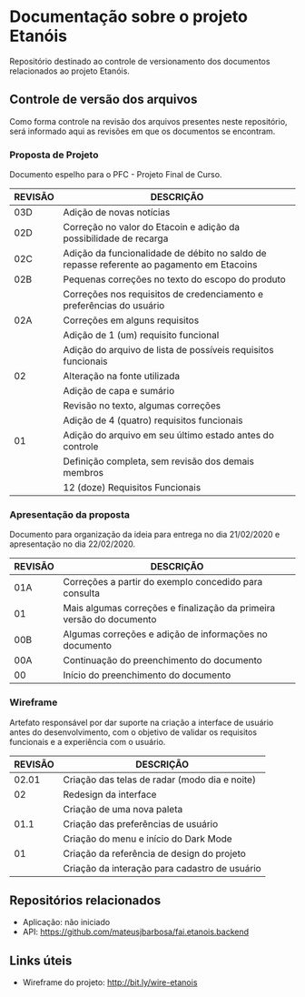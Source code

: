 
# Documentação sobre o projeto Etanóis
Repositório destinado ao controle de versionamento dos documentos relacionados ao projeto Etanóis.

## Controle de versão dos arquivos
Como forma controle na revisão dos arquivos presentes neste repositório, será informado aqui as revisões em que os documentos se encontram.

### Proposta de Projeto
Documento espelho para o PFC - Projeto Final de Curso.

| REVISÃO | DESCRIÇÃO |
| -- | -- |
| 03D | Adição de novas notícias |
| 02D | Correção no valor do Etacoin e adição da possibilidade de recarga |
| 02C | Adição da funcionalidade de débito no saldo de repasse referente ao pagamento em Etacoins |
| 02B | Pequenas correções no texto do escopo do produto |
|| Correções nos requisitos de credenciamento e preferências do usuário |
| 02A | Correções em alguns requisitos |
|| Adição de 1 (um) requisito funcional |
|| Adição do arquivo de lista de possíveis requisitos funcionais |
| 02 | Alteração na fonte utilizada |
|| Adição de capa e sumário |
|| Revisão no texto, algumas correções |
|| Adição de 4 (quatro) requisitos funcionais |
| 01 | Adição do arquivo em seu último estado antes do controle |
|| Definição completa, sem revisão dos demais membros |
|| 12 (doze) Requisitos Funcionais |

### Apresentação da proposta
Documento para organização da ideia para entrega no dia 21/02/2020 e apresentação no dia 22/02/2020.

| REVISÃO | DESCRIÇÃO |
| -- | -- |
| 01A | Correções a partir do exemplo concedido para consulta |
| 01 | Mais algumas correções e finalização da primeira versão do documento |
| 00B | Algumas correções e adição de informações no documento |
| 00A | Continuação do preenchimento do documento |
| 00 | Início do preenchimento do documento |

### Wireframe
Artefato responsável por dar suporte na criação a interface de usuário antes do desenvolvimento, com o objetivo de validar os requisitos funcionais e a experiência com o usuário.

| REVISÃO | DESCRIÇÃO |
| -- | -- |
| 02.01 | Criação das telas de radar (modo dia e noite) |
| 02 | Redesign da interface |
|| Criação de uma nova paleta |
| 01.1 | Criação das preferências de usuário |
|| Criação do menu e início do Dark Mode |
| 01 | Criação da referência de design do projeto |
|| Criação da interação para cadastro de usuário |

## Repositórios relacionados

- Aplicação: não iniciado
- API: https://github.com/mateusjbarbosa/fai.etanois.backend

## Links úteis

- Wireframe do projeto: http://bit.ly/wire-etanois
